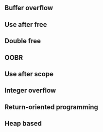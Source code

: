 ## Buffer overflow

## Use after free

## Double free

## OOBR

## Use after scope

## Integer overflow

## Return-oriented programming

## Heap based 
